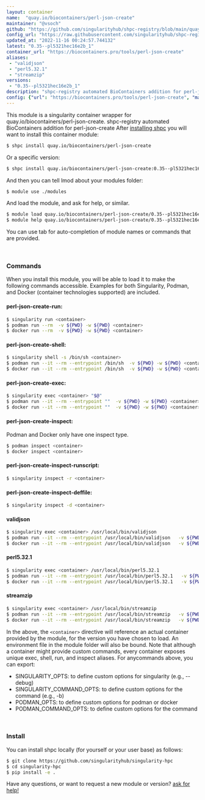 ```yaml
---
layout: container
name:  "quay.io/biocontainers/perl-json-create"
maintainer: "@vsoch"
github: "https://github.com/singularityhub/shpc-registry/blob/main/quay.io/biocontainers/perl-json-create/container.yaml"
config_url: "https://raw.githubusercontent.com/singularityhub/shpc-registry/main/quay.io/biocontainers/perl-json-create/container.yaml"
updated_at: "2022-11-16 00:24:57.744132"
latest: "0.35--pl5321hec16e2b_1"
container_url: "https://biocontainers.pro/tools/perl-json-create"
aliases:
 - "validjson"
 - "perl5.32.1"
 - "streamzip"
versions:
 - "0.35--pl5321hec16e2b_1"
description: "shpc-registry automated BioContainers addition for perl-json-create"
config: {"url": "https://biocontainers.pro/tools/perl-json-create", "maintainer": "@vsoch", "description": "shpc-registry automated BioContainers addition for perl-json-create", "latest": {"0.35--pl5321hec16e2b_1": "sha256:e8532e8a7283032edad5d186dafc7d5b7797e22eb1d11981b0ec438db17909a4"}, "tags": {"0.35--pl5321hec16e2b_1": "sha256:e8532e8a7283032edad5d186dafc7d5b7797e22eb1d11981b0ec438db17909a4"}, "docker": "quay.io/biocontainers/perl-json-create", "aliases": {"validjson": "/usr/local/bin/validjson", "perl5.32.1": "/usr/local/bin/perl5.32.1", "streamzip": "/usr/local/bin/streamzip"}}
---
```


This module is a singularity container wrapper for quay.io/biocontainers/perl-json-create.
shpc-registry automated BioContainers addition for perl-json-create
After [installing shpc](#install) you will want to install this container module:


```bash
$ shpc install quay.io/biocontainers/perl-json-create
```

Or a specific version:

```bash
$ shpc install quay.io/biocontainers/perl-json-create:0.35--pl5321hec16e2b_1
```

And then you can tell lmod about your modules folder:

```bash
$ module use ./modules
```

And load the module, and ask for help, or similar.

```bash
$ module load quay.io/biocontainers/perl-json-create/0.35--pl5321hec16e2b_1
$ module help quay.io/biocontainers/perl-json-create/0.35--pl5321hec16e2b_1
```

You can use tab for auto-completion of module names or commands that are provided.

<br>

### Commands

When you install this module, you will be able to load it to make the following commands accessible.
Examples for both Singularity, Podman, and Docker (container technologies supported) are included.

#### perl-json-create-run:

```bash
$ singularity run <container>
$ podman run --rm  -v ${PWD} -w ${PWD} <container>
$ docker run --rm  -v ${PWD} -w ${PWD} <container>
```

#### perl-json-create-shell:

```bash
$ singularity shell -s /bin/sh <container>
$ podman run --it --rm --entrypoint /bin/sh  -v ${PWD} -w ${PWD} <container>
$ docker run --it --rm --entrypoint /bin/sh  -v ${PWD} -w ${PWD} <container>
```

#### perl-json-create-exec:

```bash
$ singularity exec <container> "$@"
$ podman run --it --rm --entrypoint ""  -v ${PWD} -w ${PWD} <container> "$@"
$ docker run --it --rm --entrypoint ""  -v ${PWD} -w ${PWD} <container> "$@"
```

#### perl-json-create-inspect:

Podman and Docker only have one inspect type.

```bash
$ podman inspect <container>
$ docker inspect <container>
```

#### perl-json-create-inspect-runscript:

```bash
$ singularity inspect -r <container>
```

#### perl-json-create-inspect-deffile:

```bash
$ singularity inspect -d <container>
```


#### validjson

```bash
$ singularity exec <container> /usr/local/bin/validjson
$ podman run --it --rm --entrypoint /usr/local/bin/validjson   -v ${PWD} -w ${PWD} <container> -c " $@"
$ docker run --it --rm --entrypoint /usr/local/bin/validjson   -v ${PWD} -w ${PWD} <container> -c " $@"
```


#### perl5.32.1

```bash
$ singularity exec <container> /usr/local/bin/perl5.32.1
$ podman run --it --rm --entrypoint /usr/local/bin/perl5.32.1   -v ${PWD} -w ${PWD} <container> -c " $@"
$ docker run --it --rm --entrypoint /usr/local/bin/perl5.32.1   -v ${PWD} -w ${PWD} <container> -c " $@"
```


#### streamzip

```bash
$ singularity exec <container> /usr/local/bin/streamzip
$ podman run --it --rm --entrypoint /usr/local/bin/streamzip   -v ${PWD} -w ${PWD} <container> -c " $@"
$ docker run --it --rm --entrypoint /usr/local/bin/streamzip   -v ${PWD} -w ${PWD} <container> -c " $@"
```



In the above, the `<container>` directive will reference an actual container provided
by the module, for the version you have chosen to load. An environment file in the
module folder will also be bound. Note that although a container
might provide custom commands, every container exposes unique exec, shell, run, and
inspect aliases. For anycommands above, you can export:

 - SINGULARITY_OPTS: to define custom options for singularity (e.g., --debug)
 - SINGULARITY_COMMAND_OPTS: to define custom options for the command (e.g., -b)
 - PODMAN_OPTS: to define custom options for podman or docker
 - PODMAN_COMMAND_OPTS: to define custom options for the command

<br>

### Install

You can install shpc locally (for yourself or your user base) as follows:

```bash
$ git clone https://github.com/singularityhub/singularity-hpc
$ cd singularity-hpc
$ pip install -e .
```

Have any questions, or want to request a new module or version? [ask for help!](https://github.com/singularityhub/singularity-hpc/issues)